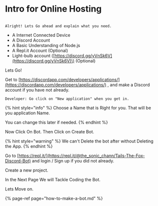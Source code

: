 # Intro for Online Hosting

                                                                                                                                                                                                                                                                                                                                                              Alright! Lets Go ahead and explain what you need.

* A Internet Connected Device
* A Discord Account
* A Basic Understanding of Node.js
* A Repl.it Account \(Optional\)
* Light-bulb account \([https://discord.gg/yVnSk6V](https://discord.gg/yVnSk6V)\) \(Optional\)

Lets Go!

Get to [https://discordapp.com/developers/applications/](https://discordapp.com/developers/applications/) , and make a Discord account if you have not already.

```
Developer: Go click on "New application" when you get in.
```

{% hint style="info" %}
 Choose a Name that is Right for you. That will be you application Name.

You can change this later if needed. 
{% endhint %}

Now Click On Bot. Then Click on Create Bot.

{% hint style="warning" %}
We can't Delete the bot after without Deleting the App. 
{% endhint %}

Go to [https://repl.it/](https://repl.it/@the_sonic_chann/Tails-The-Fox-Discord-Bot) and login / Sign up if you did not already.

Create a new project.

In the Next Page We will Tackle Coding the Bot. 

Lets Move on.

{% page-ref page="how-to-make-a-bot.md" %}

